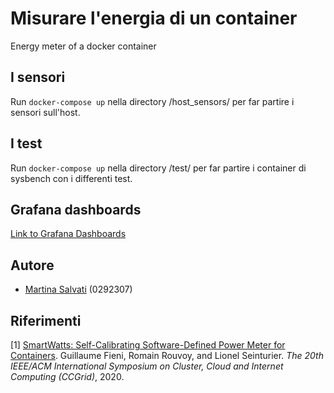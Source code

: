 # Misurare l'energia di un container
Energy meter of a docker container

## I sensori
Run ```docker-compose up``` nella directory /host_sensors/ per far partire i sensori sull'host.

## I test 
Run ```docker-compose up``` nella directory /test/ per far partire i container di sysbench con i differenti test.

## Grafana dashboards

 [Link to Grafana Dashboards](https://snapshots.raintank.io/dashboard/snapshot/NHc99sdeMQlPYSTg5ps4dsWPHUPSWOif)

## Autore

- [Martina Salvati](https://github.com/msalvati1997)   (0292307)

## Riferimenti

[1] [SmartWatts: Self-Calibrating Software-Defined Power Meter for
Containers](https://arxiv.org/pdf/2001.02505.pdf). Guillaume Fieni,
Romain Rouvoy, and Lionel Seinturier. <i>The 20th IEEE/ACM
International Symposium on Cluster, Cloud and Internet Computing
(CCGrid)</i>, 2020.